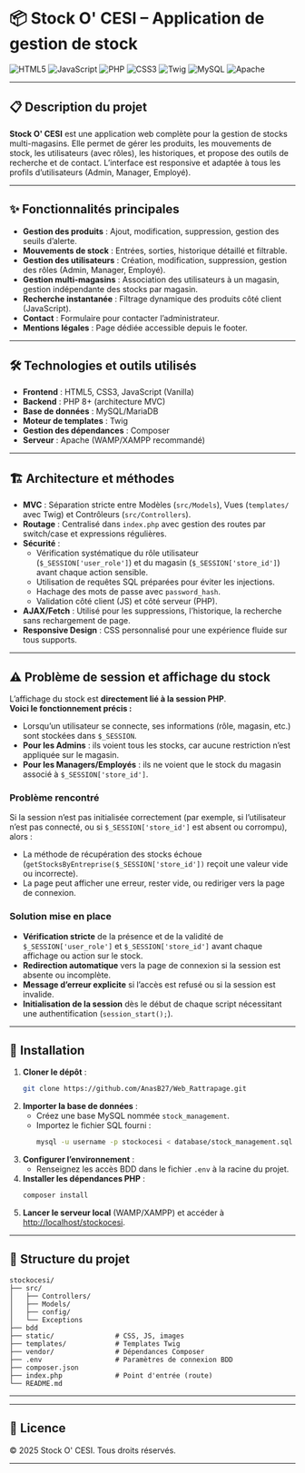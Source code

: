 # 📦 Stock O' CESI – Application de gestion de stock

![HTML5](https://img.shields.io/badge/html5-%23E34F26.svg?style=for-the-badge&logo=html5&logoColor=white)
![JavaScript](https://img.shields.io/badge/javascript-%23323330.svg?style=for-the-badge&logo=javascript&logoColor=%23F7DF1E)
![PHP](https://img.shields.io/badge/php-%23777BB4.svg?style=for-the-badge&logo=php&logoColor=white)
![CSS3](https://img.shields.io/badge/css3-%231572B6.svg?style=for-the-badge&logo=css3&logoColor=white)
![Twig](https://img.shields.io/badge/twig-%23323330.svg?style=for-the-badge&logo=twig&logoColor=%23FFDD39)
![MySQL](https://img.shields.io/badge/mysql-%234479A1.svg?style=for-the-badge&logo=mysql&logoColor=white)
![Apache](https://img.shields.io/badge/apache-%23D42029.svg?style=for-the-badge&logo=apache&logoColor=white)

---

## 📋 Description du projet

**Stock O' CESI** est une application web complète pour la gestion de stocks multi-magasins. Elle permet de gérer les produits, les mouvements de stock, les utilisateurs (avec rôles), les historiques, et propose des outils de recherche et de contact. L’interface est responsive et adaptée à tous les profils d’utilisateurs (Admin, Manager, Employé).

---

## ✨ Fonctionnalités principales

- **Gestion des produits** : Ajout, modification, suppression, gestion des seuils d’alerte.
- **Mouvements de stock** : Entrées, sorties, historique détaillé et filtrable.
- **Gestion des utilisateurs** : Création, modification, suppression, gestion des rôles (Admin, Manager, Employé).
- **Gestion multi-magasins** : Association des utilisateurs à un magasin, gestion indépendante des stocks par magasin.
- **Recherche instantanée** : Filtrage dynamique des produits côté client (JavaScript).
- **Contact** : Formulaire pour contacter l’administrateur.
- **Mentions légales** : Page dédiée accessible depuis le footer.

---

## 🛠️ Technologies et outils utilisés

- **Frontend** : HTML5, CSS3, JavaScript (Vanilla)
- **Backend** : PHP 8+ (architecture MVC)
- **Base de données** : MySQL/MariaDB
- **Moteur de templates** : Twig
- **Gestion des dépendances** : Composer
- **Serveur** : Apache (WAMP/XAMPP recommandé)

---

## 🏗️ Architecture et méthodes

- **MVC** : Séparation stricte entre Modèles (`src/Models`), Vues (`templates/` avec Twig) et Contrôleurs (`src/Controllers`).
- **Routage** : Centralisé dans `index.php` avec gestion des routes par switch/case et expressions régulières.
- **Sécurité** :
  - Vérification systématique du rôle utilisateur (`$_SESSION['user_role']`) et du magasin (`$_SESSION['store_id']`) avant chaque action sensible.
  - Utilisation de requêtes SQL préparées pour éviter les injections.
  - Hachage des mots de passe avec `password_hash`.
  - Validation côté client (JS) et côté serveur (PHP).
- **AJAX/Fetch** : Utilisé pour les suppressions, l’historique, la recherche sans rechargement de page.
- **Responsive Design** : CSS personnalisé pour une expérience fluide sur tous supports.

---

## ⚠️ Problème de session et affichage du stock

L’affichage du stock est **directement lié à la session PHP**.  
**Voici le fonctionnement précis :**

- Lorsqu’un utilisateur se connecte, ses informations (rôle, magasin, etc.) sont stockées dans `$_SESSION`.
- **Pour les Admins** : ils voient tous les stocks, car aucune restriction n’est appliquée sur le magasin.
- **Pour les Managers/Employés** : ils ne voient que le stock du magasin associé à `$_SESSION['store_id']`.

### Problème rencontré

Si la session n’est pas initialisée correctement (par exemple, si l’utilisateur n’est pas connecté, ou si `$_SESSION['store_id']` est absent ou corrompu), alors :
- La méthode de récupération des stocks échoue (`getStocksByEntreprise($_SESSION['store_id'])` reçoit une valeur vide ou incorrecte).
- La page peut afficher une erreur, rester vide, ou rediriger vers la page de connexion.

### Solution mise en place

- **Vérification stricte** de la présence et de la validité de `$_SESSION['user_role']` et `$_SESSION['store_id']` avant chaque affichage ou action sur le stock.
- **Redirection automatique** vers la page de connexion si la session est absente ou incomplète.
- **Message d’erreur explicite** si l’accès est refusé ou si la session est invalide.
- **Initialisation de la session** dès le début de chaque script nécessitant une authentification (`session_start();`).

---

## 🚀 Installation

1. **Cloner le dépôt** :
   ```bash
   git clone https://github.com/AnasB27/Web_Rattrapage.git
   ```
2. **Importer la base de données** :
   - Créez une base MySQL nommée `stock_management`.
   - Importez le fichier SQL fourni :
     ```bash
     mysql -u username -p stockocesi < database/stock_management.sql
     ```
3. **Configurer l’environnement** :
   - Renseignez les accès BDD dans le fichier `.env` à la racine du projet.
4. **Installer les dépendances PHP** :
   ```bash
   composer install
   ```
5. **Lancer le serveur local** (WAMP/XAMPP) et accéder à [http://localhost/stockocesi](http://localhost/stockocesi).

---

## 📁 Structure du projet

```
stockocesi/
├── src/
│   ├── Controllers/
│   ├── Models/
│   ├── config/
│   └── Exceptions
├── bdd              
├── static/               # CSS, JS, images
├── templates/            # Templates Twig
├── vendor/               # Dépendances Composer
├── .env                  # Paramètres de connexion BDD
├── composer.json
├── index.php             # Point d'entrée (route)
└── README.md
```

---


---

## 📜 Licence

© 2025 Stock O' CESI. Tous droits réservés.

---

